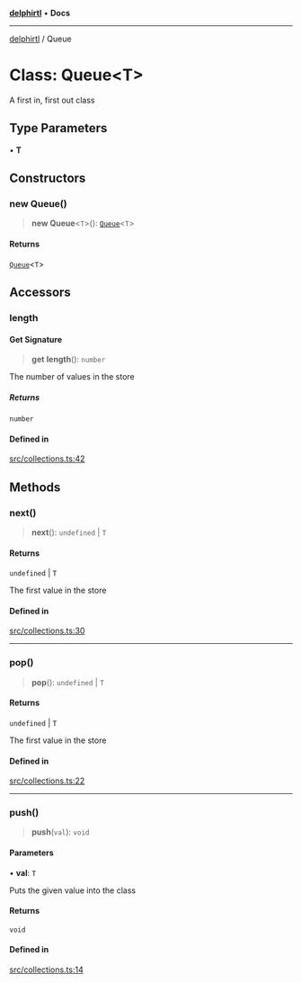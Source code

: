 [**delphirtl**](../README.md) • **Docs**

***

[delphirtl](../globals.md) / Queue

# Class: Queue\<T\>

A first in, first out class

## Type Parameters

• **T**

## Constructors

### new Queue()

> **new Queue**\<`T`\>(): [`Queue`](Queue.md)\<`T`\>

#### Returns

[`Queue`](Queue.md)\<`T`\>

## Accessors

### length

#### Get Signature

> **get** **length**(): `number`

The number of values in the store

##### Returns

`number`

#### Defined in

[src/collections.ts:42](https://github.com/chuacw/delphirtl/blob/90bd0c730c5c81cc0765c7e7f88c8237ad1647eb/src/collections.ts#L42)

## Methods

### next()

> **next**(): `undefined` \| `T`

#### Returns

`undefined` \| `T`

The first value in the store

#### Defined in

[src/collections.ts:30](https://github.com/chuacw/delphirtl/blob/90bd0c730c5c81cc0765c7e7f88c8237ad1647eb/src/collections.ts#L30)

***

### pop()

> **pop**(): `undefined` \| `T`

#### Returns

`undefined` \| `T`

The first value in the store

#### Defined in

[src/collections.ts:22](https://github.com/chuacw/delphirtl/blob/90bd0c730c5c81cc0765c7e7f88c8237ad1647eb/src/collections.ts#L22)

***

### push()

> **push**(`val`): `void`

#### Parameters

• **val**: `T`

Puts the given value into the class

#### Returns

`void`

#### Defined in

[src/collections.ts:14](https://github.com/chuacw/delphirtl/blob/90bd0c730c5c81cc0765c7e7f88c8237ad1647eb/src/collections.ts#L14)
